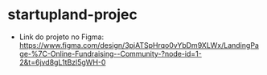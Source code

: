 # startupland-projec

- Link do projeto no Figma:
  https://www.figma.com/design/3pjATSpHrqo0vYbDm9XLWx/LandingPage-%7C-Online-Fundraising--Community-?node-id=1-2&t=6jvd8gL1tBzl5gWH-0
